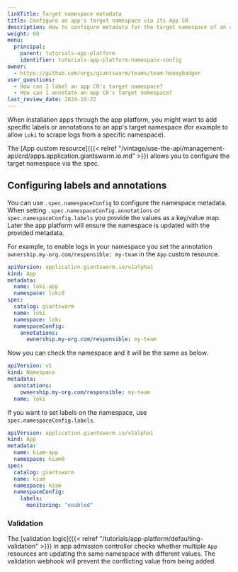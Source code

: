 ```yaml
---
linkTitle: Target namespace metadata
title: Configure an app's target namespace via its App CR
description: How to configure metadata for the target namespace of an app via its app CR. So it can be used by other tools.
weight: 60
menu:
  principal:
    parent: tutorials-app-platform
    identifier: tutorials-app-platform-namespace-config
owner:
  - https://github.com/orgs/giantswarm/teams/team-honeybadger
user_questions:
  - How can I label an app CR's target namespace?
  - How can I annotate an app CR's target namespace?
last_review_date: 2024-10-22
---
```


When installation apps through the app platform, you might want to add specific labels or annotations to an app's target namespace (for example to allow `Loki` to scrape logs from a specific namespace).

The [App custom resource]({{< relref "/vintage/use-the-api/management-api/crd/apps.application.giantswarm.io.md" >}}) allows you to configure the target namespace via the spec.

## Configuring labels and annotations

You can use `.spec.namespaceConfig` to configure the namespace metadata. When setting `.spec.namespaceConfig.annotations` or `spec.namespaceConfig.labels` you provide the values as a key/value map. Later the app platform will ensure the namespace is updated with the provided metadata.

For example, to enable logs in your namespace you set the annotation `ownership.my-org.com/responsible: my-team` in the `App` custom resource.

```yaml
apiVersion: application.giantswarm.io/v1alpha1
kind: App
metadata:
  name: loki-app
  namespace: loki0
spec:
  catalog: giantswarm
  name: loki
  namespace: loki
  namespaceConfig:
    annotations:
      ownership.my-org.com/responsible: my-team
```

Now you can check the namespace and it will be the same as below.

```yaml
apiVersion: v1
kind: Namespace
metadata:
  annotations:
    ownership.my-org.com/responsible: my-team
  name: loki
```

If you want to set labels on the namespace, use `spec.namespaceConfig.labels`.

```yaml
apiVersion: application.giantswarm.io/v1alpha1
kind: App
metadata:
  name: kiam-app
  namespace: kiam0
spec:
  catalog: giantswarm
  name: kiam
  namespace: kiam
  namespaceConfig:
    labels:
      monitoring: "enabled"
```

### Validation

The [validation logic]({{< relref "/tutorials/app-platform/defaulting-validation" >}}) in app admission controller checks whether multiple `App` resources are updating the same namespace with different values. The validation webhook will prevent the conflicting value from being added.
